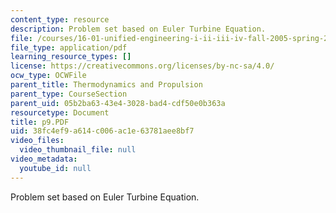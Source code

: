 ```yaml
---
content_type: resource
description: Problem set based on Euler Turbine Equation.
file: /courses/16-01-unified-engineering-i-ii-iii-iv-fall-2005-spring-2006/38fc4ef9a614c006ac1e63781aee8bf7_p9.PDF
file_type: application/pdf
learning_resource_types: []
license: https://creativecommons.org/licenses/by-nc-sa/4.0/
ocw_type: OCWFile
parent_title: Thermodynamics and Propulsion
parent_type: CourseSection
parent_uid: 05b2ba63-43e4-3028-bad4-cdf50e0b363a
resourcetype: Document
title: p9.PDF
uid: 38fc4ef9-a614-c006-ac1e-63781aee8bf7
video_files:
  video_thumbnail_file: null
video_metadata:
  youtube_id: null
---
```

Problem set based on Euler Turbine Equation.